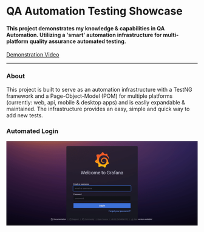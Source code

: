 # QA Automation Testing Showcase
#### This project demonstrates my knowledge & capabilities in QA Automation. Utilizing a 'smart' automation infrastructure for multi-platform quality assurance automated testing.


[Demonstration Video](https://drive.google.com/file/d/1vmM2AdOjjdQmEhGrPhb4b2aCbc0yxJpb/view?usp=sharing)

---

### About

This project is built to serve as an automation infrastructure with a TestNG framework and a Page-Object-Model (POM) for multiple platforms (currently: web, api, mobile & desktop apps) and is easliy expandable & maintained.
The infrastructure provides an easy, simple and quick way to add new tests.


### Automated Login
![alt text](https://raw.githubusercontent.com/Zapkid/QA-Automation-Testing-Showcase/master/ImageRepository/Grafana_Login.gif "Grafana Login")
